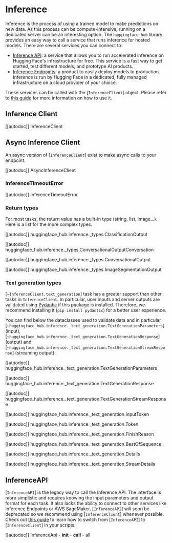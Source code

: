 <!--⚠️ Note that this file is in Markdown but contain specific syntax for our doc-builder (similar to MDX) that may not be
rendered properly in your Markdown viewer.
-->

# Inference

Inference is the process of using a trained model to make predictions on new data. As this process can be compute-intensive,
running on a dedicated server can be an interesting option. The `huggingface_hub` library provides an easy way to call a
service that runs inference for hosted models. There are several services you can connect to:
- [Inference API](https://huggingface.co/docs/api-inference/index): a service that allows you to run accelerated inference
on Hugging Face's infrastructure for free. This service is a fast way to get started, test different models, and
prototype AI products.
- [Inference Endpoints](https://huggingface.co/inference-endpoints): a product to easily deploy models to production.
Inference is run by Hugging Face in a dedicated, fully managed infrastructure on a cloud provider of your choice.

These services can be called with the [`InferenceClient`] object. Please refer to [this guide](../guides/inference)
for more information on how to use it.

## Inference Client

[[autodoc]] InferenceClient

## Async Inference Client

An async version of [`InferenceClient`] exist to make async calls to your endpoint.

[[autodoc]] AsyncInferenceClient

### InferenceTimeoutError

[[autodoc]] InferenceTimeoutError

### Return types

For most tasks, the return value has a built-in type (string, list, image...). Here is a list for the more complex types.

[[autodoc]] huggingface_hub.inference._types.ClassificationOutput

[[autodoc]] huggingface_hub.inference._types.ConversationalOutputConversation

[[autodoc]] huggingface_hub.inference._types.ConversationalOutput

[[autodoc]] huggingface_hub.inference._types.ImageSegmentationOutput

### Text generation types

[`~InferenceClient.text_generation`] task has a greater support than other tasks in `InferenceClient`. In
particular, user inputs and server outputs are validated using [Pydantic](https://docs.pydantic.dev/latest/)
if this package is installed. Therefore, we recommend installing it (`pip install pydantic`)
for a better user experience.

You can find below the dataclasses used to validate data and in particular [`~huggingface_hub.inference._text_generation.TextGenerationParameters`] (input),
[`~huggingface_hub.inference._text_generation.TextGenerationResponse`] (output) and 
[`~huggingface_hub.inference._text_generation.TextGenerationStreamResponse`] (streaming output).

[[autodoc]] huggingface_hub.inference._text_generation.TextGenerationParameters

[[autodoc]] huggingface_hub.inference._text_generation.TextGenerationResponse

[[autodoc]] huggingface_hub.inference._text_generation.TextGenerationStreamResponse

[[autodoc]] huggingface_hub.inference._text_generation.InputToken

[[autodoc]] huggingface_hub.inference._text_generation.Token

[[autodoc]] huggingface_hub.inference._text_generation.FinishReason

[[autodoc]] huggingface_hub.inference._text_generation.BestOfSequence

[[autodoc]] huggingface_hub.inference._text_generation.Details

[[autodoc]] huggingface_hub.inference._text_generation.StreamDetails

## InferenceAPI

[`InferenceAPI`] is the legacy way to call the Inference API. The interface is more simplistic and requires knowing
the input parameters and output format for each task. It also lacks the ability to connect to other services like
Inference Endpoints or AWS SageMaker. [`InferenceAPI`] will soon be deprecated so we recommend using [`InferenceClient`]
whenever possible. Check out [this guide](../guides/inference#legacy-inferenceapi-client) to learn how to switch from
[`InferenceAPI`] to [`InferenceClient`] in your scripts.

[[autodoc]] InferenceApi
    - __init__
    - __call__
    - all

